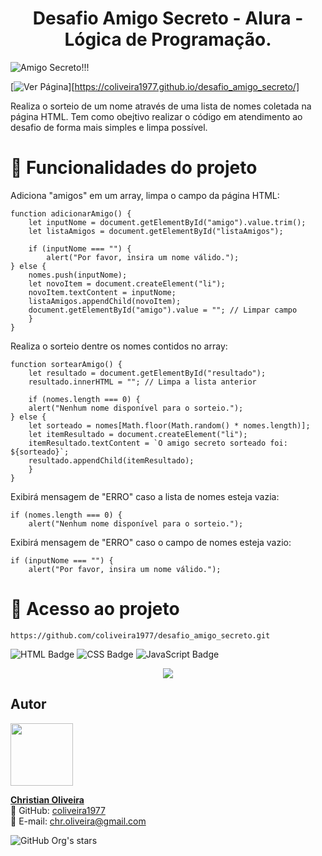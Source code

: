 <h1 align="center"> Desafio Amigo Secreto - Alura - Lógica de Programação. </h1>

![Amigo Secreto!!!](https://github.com/coliveira1977/desafio_amigo_secreto/blob/mai/assets/amigo-secreto.png?raw=true)

[![Ver Página](https://img.shields.io/badge/Acessar%20Site-007EC6?style=for-the-badge&logo=googlechrome&logoColor=white)][https://coliveira1977.github.io/desafio_amigo_secreto/]

Realiza o sorteio de um nome através de uma lista de nomes coletada na página HTML.
Tem como obejtivo realizar o código em atendimento ao desafio de forma mais simples e limpa possível.


# :hammer: Funcionalidades do projeto

Adiciona "amigos" em um array, limpa o campo da página HTML:

    function adicionarAmigo() {
        let inputNome = document.getElementById("amigo").value.trim();
        let listaAmigos = document.getElementById("listaAmigos");
    
        if (inputNome === "") {
            alert("Por favor, insira um nome válido.");
    } else {
        nomes.push(inputNome);
        let novoItem = document.createElement("li");
        novoItem.textContent = inputNome;
        listaAmigos.appendChild(novoItem);
        document.getElementById("amigo").value = ""; // Limpar campo
        }
    }

Realiza o sorteio dentre os nomes contidos no array:

    function sortearAmigo() {
        let resultado = document.getElementById("resultado");
        resultado.innerHTML = ""; // Limpa a lista anterior
    
        if (nomes.length === 0) {
        alert("Nenhum nome disponível para o sorteio.");
    } else {
        let sorteado = nomes[Math.floor(Math.random() * nomes.length)];
        let itemResultado = document.createElement("li");
        itemResultado.textContent = `O amigo secreto sorteado foi: ${sorteado}`;
        resultado.appendChild(itemResultado);
        }
    }

Exibirá mensagem de "ERRO" caso a lista de nomes esteja vazia:

    if (nomes.length === 0) {
        alert("Nenhum nome disponível para o sorteio.");

Exibirá mensagem de "ERRO" caso o campo de nomes esteja vazio:

    if (inputNome === "") {
        alert("Por favor, insira um nome válido.");


# 📁 Acesso ao projeto

    https://github.com/coliveira1977/desafio_amigo_secreto.git


![HTML Badge](https://img.shields.io/badge/HTML5-E34F26?style=for-the-badge&logo=html5&logoColor=white)
![CSS Badge](https://img.shields.io/badge/CSS3-1572B6?style=for-the-badge&logo=css3&logoColor=white)
![JavaScript Badge](https://img.shields.io/badge/JavaScript-F7DF1E?style=for-the-badge&logo=javascript&logoColor=black)

<p align="center">
<img loading="lazy" src="http://img.shields.io/static/v1?label=STATUS&message=EM%20DESENVOLVIMENTO&color=GREEN&style=for-the-badge"/>
</p>

## Autor

<img src="https://github.com/coliveira1977/desafio_amigo_secreto/blob/mai/assets/autor.jpg" width="100">

**[Christian Oliveira](https://github.com/coliveira1977)**  
📌 GitHub: [coliveira1977](https://github.com/coliveira1977)  
📧 E-mail: chr.oliveira@gmail.com

![GitHub Org's stars](https://img.shields.io/github/stars/coliveira1977?style=social)
